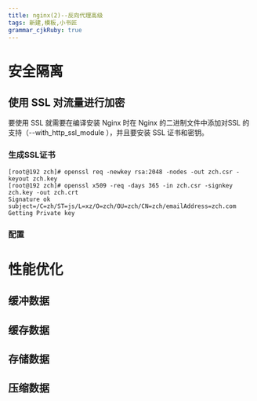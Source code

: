 ```yaml
---
title: nginx(2)--反向代理高级
tags: 新建,模板,小书匠
grammar_cjkRuby: true
---
```


# 安全隔离
## 使用 SSL 对流量进行加密
要使用 SSL 就需要在编译安装 Nginx 时在 Nginx 的二进制文件中添加对SSL 的支持（--with_http_ssl_module ），并且要安装 SSL 证书和密钥。

### 生成SSL证书
``` tex?linenums
[root@192 zch]# openssl req -newkey rsa:2048 -nodes -out zch.csr -keyout zch.key
[root@192 zch]# openssl x509 -req -days 365 -in zch.csr -signkey zch.key -out zch.crt
Signature ok
subject=/C=zh/ST=js/L=xz/O=zch/OU=zch/CN=zch/emailAddress=zch.com
Getting Private key
```
### 配置

# 性能优化
## 缓冲数据

## 缓存数据

## 存储数据

## 压缩数据
